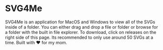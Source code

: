 # SVG4Me

SVG4Me is an application for MacOS and Windows to view all of the SVGs inside of a folder. You can either drag and drop a file or folder or browse for a folder with the built in file explorer. To download, click on releases on the right side of this page. Its recommended to only use around 50 SVGs at a time. Built with ❤️ for my mom.
